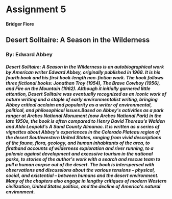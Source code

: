 # Assignment 5 
#### Bridger Fiore
## Desert Solitaire: A Season in the Wilderness
### By: Edward Abbey 
##### **Desert Solitaire: A Season in the Wilderness** is an autobiographical work by American writer Edward Abbey, originally published in 1968. It is his fourth book and his first book-length non-fiction work. The book follows three fictional books: Jonathan Troy (1954), The Brave Cowboy (1956), and Fire on the Mountain (1962). Although it initially garnered little attention, Desert Solitaire was eventually recognized as an iconic work of nature writing and a staple of early environmentalist writing, bringing Abbey critical acclaim and popularity as a writer of environmental, political, and philosophical issues.Based on Abbey's activities as a park ranger at Arches National Monument (now Arches National Park) in the late 1950s, the book is often compared to Henry David Thoreau's Walden and Aldo Leopold's A Sand County Almanac. It is written as a series of vignettes about Abbey's experiences in the Colorado Plateau region of the desert Southwestern United States, ranging from vivid descriptions of the fauna, flora, geology, and human inhabitants of the area, to firsthand accounts of wilderness exploration and river running, to a polemic against development and excessive tourism in the national parks, to stories of the author's work with a search and rescue team to pull a human corpse out of the desert. The book is interspersed with observations and discussions about the various tensions – physical, social, and existential – between humans and the desert environment. Many of the chapters also engage in lengthy critiques of modern Western civilization, United States politics, and the decline of America's natural environment.